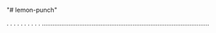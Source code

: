 "# lemon-punch"

.
.
.
.
.
.
.
.
.
.
..............................................................................................